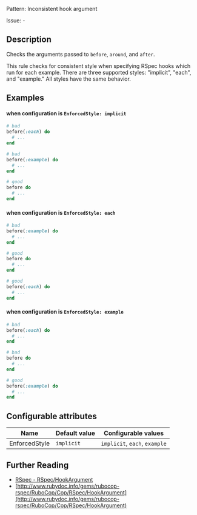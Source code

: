 Pattern: Inconsistent hook argument

Issue: -

## Description

Checks the arguments passed to `before`, `around`, and `after`.

This rule checks for consistent style when specifying RSpec
hooks which run for each example. There are three supported
styles: "implicit", "each", and "example." All styles have
the same behavior.

## Examples

#### when configuration is `EnforcedStyle: implicit`

```ruby
# bad
before(:each) do
  # ...
end

# bad
before(:example) do
  # ...
end

# good
before do
  # ...
end
```
#### when configuration is `EnforcedStyle: each`

```ruby
# bad
before(:example) do
  # ...
end

# good
before do
  # ...
end

# good
before(:each) do
  # ...
end
```
#### when configuration is `EnforcedStyle: example`

```ruby
# bad
before(:each) do
  # ...
end

# bad
before do
  # ...
end

# good
before(:example) do
  # ...
end
```

## Configurable attributes

Name | Default value | Configurable values
--- | --- | ---
EnforcedStyle | `implicit` | `implicit`, `each`, `example`

## Further Reading

* [RSpec - RSpec/HookArgument](https://docs.rubocop.org/rubocop-rspec/cops_rspec.html#rspechookargument)
* [http://www.rubydoc.info/gems/rubocop-rspec/RuboCop/Cop/RSpec/HookArgument](http://www.rubydoc.info/gems/rubocop-rspec/RuboCop/Cop/RSpec/HookArgument)
